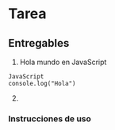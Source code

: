 # Tarea

## Entregables

1. Hola mundo en JavaScript
```
JavaScript
console.log("Hola")
```



2. 
### Instrucciones de uso

